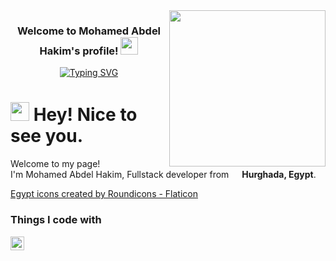 <img width="250" align="right" src="https://c.tenor.com/_DOBjnGspYAAAAAM/code-coding.gif">

<h3 align="center">
  Welcome to Mohamed Abdel Hakim's profile!
  <img src="https://media.giphy.com/media/hvRJCLFzcasrR4ia7z/giphy.gif" width="28">
</h3>

<!-- Typing SVG by DenverCoder1 - https://github.com/DenverCoder1/readme-typing-svg -->
<p align="center">
 <a href="https://git.io/typing-svg"><img src="https://readme-typing-svg.demolab.com?font=Ubuntu&weight=500&size=25&pause=1000&color=2860CAE4&center=true&vCenter=true&width=435&lines=Full-Stack+Web+Developer;RPA+Developer+%7C+UiPath;Always+learning+new+things" alt="Typing SVG" /></a>
</p> 


<h1><img src="https://emojis.slackmojis.com/emojis/images/1531849430/4246/blob-sunglasses.gif?1531849430" width="30"/> Hey! Nice to see you.</h1>
<p>Welcome to my page! </br> I'm Mohamed Abdel Hakim, Fullstack developer from <img src="https://cdn-icons-png.flaticon.com/512/2998/323324.png" width="13"/> <b>Hurghada, Egypt</b>.</p>
<a href="https://www.flaticon.com/free-icons/egypt" title="egypt icons">Egypt icons created by Roundicons - Flaticon</a>

<h3>Things I code with</h3>
<p>

<a href="https://www.linkedin.com/in/mohamed-abdel-hakim-272aa2110">
  <img align="left" alt="Mohamed Abdel Hakim's LinkedIN" width="22px" src="https://raw.githubusercontent.com/peterthehan/peterthehan/master/assets/linkedin.svg" />
</a>



